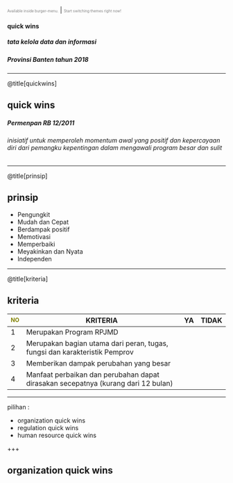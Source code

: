 <span style="font-size:0.6em; color:gray">Available inside burger-menu.</span> |
<span style="font-size:0.6em; color:gray">Start switching themes right now!</span>

#### quick wins
##### tata kelola data dan informasi
##### Provinsi Banten tahun 2018

---

@title[quickwins]

## quick wins
##### Permenpan RB 12/2011

###### inisiatif untuk memperoleh momentum awal yang positif dan kepercayaan diri dari pemangku kepentingan dalam mengawali program besar dan sulit

---

@title[prinsip]

## prinsip
* Pengungkit
* Mudah dan Cepat
* Berdampak positif
* Memotivasi
* Memperbaiki
* Meyakinkan dan Nyata
* Independen

---

@title[kriteria]

## kriteria

<span style="font-size:0.8em; color:olive">NO | KRITERIA | YA | TIDAK 
-- | -------- | -- | -----
 1 | Merupakan Program RPJMD |   |  
 2 | Merupakan bagian utama dari peran, tugas, fungsi dan karakteristik Pemprov |   |
 3 | Memberikan dampak perubahan yang besar |   |
 4 | Manfaat perbaikan dan perubahan dapat dirasakan secepatnya (kurang dari 12 bulan) |    |</span>

---
pilihan :
- organization quick wins
- regulation quick wins
- human resource quick wins

+++

## organization quick wins


